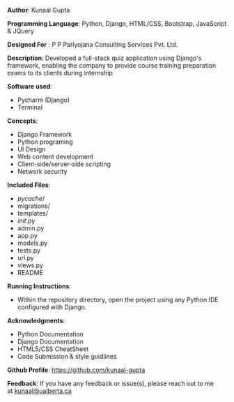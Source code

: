 **Author**: Kunaal Gupta

**Programming Language**: Python, Django, HTML/CSS, Bootstrap, JavaScript & JQuery

**Designed For** : P P Pariyojana Consulting Services Pvt. Ltd.

**Description**: Developed a full-stack quiz application using Django's framework, enabling the company to provide course training preparation exams to its clients during internship 

**Software used**: 
 * Pycharm (Django)          
 * Terminal    
 
 **Concepts**:
 * Django Framework
 * Python programing
 * UI Design
 * Web content development
 * Client-side/server-side scripting 
 * Network security

**Included Files**: 
 * _pycache_/
 * migrations/
 * templates/
 * _init_.py
 * admin.py
 * app.py
 * models.py
 * tests.py 
 * url.py
 * views.py
 * README

**Running Instructions**:
 * Within the repository directory, open the project using any Python IDE configured with Django.

**Acknowledgments**: 
 * Python Documentation
 * Django Documentation
 * HTML5/CSS CheatSheet
 * Code Submission & style guidlines

**Github Profile**: https://github.com/kunaal-gupta

**Feedback**: If you have any feedback or issue(s), please reach out to me at kunaal@ualberta.ca



